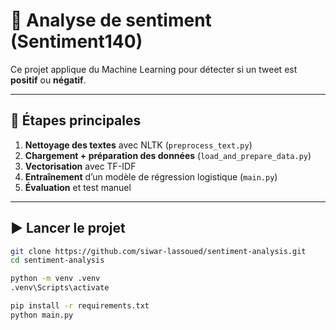 # 🧠 Analyse de sentiment (Sentiment140)

Ce projet applique du Machine Learning pour détecter si un tweet est **positif** ou **négatif**.

---

## 🚀 Étapes principales

1. **Nettoyage des textes** avec NLTK (`preprocess_text.py`)
2. **Chargement + préparation des données** (`load_and_prepare_data.py`)
3. **Vectorisation** avec TF-IDF
4. **Entraînement** d’un modèle de régression logistique (`main.py`)
5. **Évaluation** et test manuel

---

## ▶️ Lancer le projet

```bash
git clone https://github.com/siwar-lassoued/sentiment-analysis.git
cd sentiment-analysis

python -m venv .venv
.venv\Scripts\activate

pip install -r requirements.txt
python main.py


